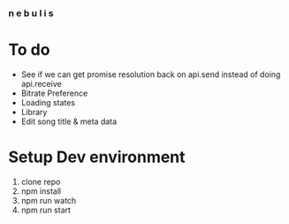 ### n e b u l i s

# To do

- See if we can get promise resolution back on api.send instead of doing api.receive
- Bitrate Preference
- Loading states
- Library
- Edit song title & meta data

# Setup Dev environment

1. clone repo
2. npm install
3. npm run watch
4. npm run start
